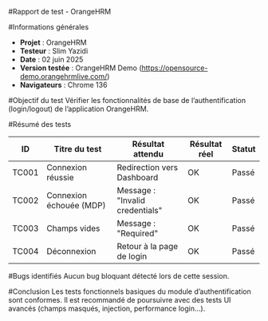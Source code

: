 #Rapport de test - OrangeHRM

#Informations générales
- **Projet** : OrangeHRM
- **Testeur** : Slim Yazidi
- **Date** : 02 juin 2025
- **Version testée** : OrangeHRM Demo (https://opensource-demo.orangehrmlive.com/)
- **Navigateurs** : Chrome 136

#Objectif du test
Vérifier les fonctionnalités de base de l’authentification (login/logout) de l’application OrangeHRM.

#Résumé des tests

| ID    | Titre du test                | Résultat attendu                   | Résultat réel                    | Statut     |
|-------|------------------------------|------------------------------------|----------------------------------|------------|
| TC001 | Connexion réussie            | Redirection vers Dashboard         | OK                               |    Passé   |
| TC002 | Connexion échouée (MDP)      | Message : "Invalid credentials"    | OK                               |    Passé   |
| TC003 | Champs vides                 | Message : "Required"               | OK                               |    Passé   |
| TC004 | Déconnexion                  | Retour à la page de login          | OK                               |    Passé   |

#Bugs identifiés
Aucun bug bloquant détecté lors de cette session.

#Conclusion
Les tests fonctionnels basiques du module d’authentification sont conformes. Il est recommandé de poursuivre avec des tests UI avancés (champs masqués, injection, performance login…).
